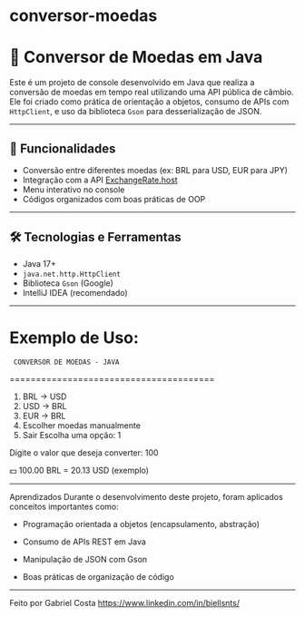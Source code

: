 # conversor-moedas

# 💱 Conversor de Moedas em Java

Este é um projeto de console desenvolvido em Java que realiza a conversão de moedas em tempo real utilizando uma API pública de câmbio. Ele foi criado como prática de orientação a objetos, consumo de APIs com `HttpClient`, e uso da biblioteca `Gson` para desserialização de JSON.

---

## 🚀 Funcionalidades

- Conversão entre diferentes moedas (ex: BRL para USD, EUR para JPY)
- Integração com a API [ExchangeRate.host](https://exchangerate.host)
- Menu interativo no console
- Códigos organizados com boas práticas de OOP

---

## 🛠️ Tecnologias e Ferramentas

- Java 17+
- `java.net.http.HttpClient`
- Biblioteca `Gson` (Google)
- IntelliJ IDEA (recomendado)

---

Exemplo de Uso:
=======================================
     CONVERSOR DE MOEDAS - JAVA
=======================================
1. BRL -> USD
2. USD -> BRL
3. EUR -> BRL
4. Escolher moedas manualmente
5. Sair
Escolha uma opção: 1

Digite o valor que deseja converter: 100

💵 100.00 BRL = 20.13 USD (exemplo)


---

Aprendizados
Durante o desenvolvimento deste projeto, foram aplicados conceitos importantes como:

- Programação orientada a objetos (encapsulamento, abstração)

- Consumo de APIs REST em Java

- Manipulação de JSON com Gson

- Boas práticas de organização de código

---

Feito por Gabriel Costa
https://www.linkedin.com/in/biellsnts/

